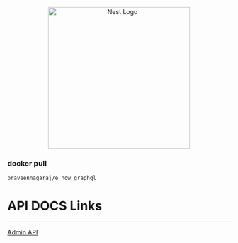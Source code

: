 <p align="center">
  <a href="http://nestjs.com/" target="blank"><img src="https://nestjs.com/img/logo_text.svg" width="320" alt="Nest Logo" /></a>
</p>

### docker pull

    praveennagaraj/e_now_graphql

# API DOCS Links

---

[Admin API](./docs/admin.api.md)
